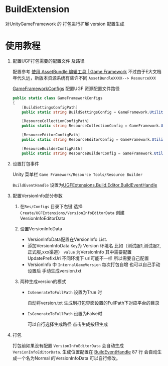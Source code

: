 # BuildExtension

对UnityGameFramework 的 打包进行扩展  version 配置生成

# 使用教程

1. 配置UGF打包需要的配置文件 及路径

   配置参考 [使用 AssetBundle 编辑工具 | Game Framework](https://gameframework.cn/uncategorized/使用-assetbundle-编辑器/)  不过由于E大文档年代久远，新版本资源系统有些许不同   `AssetBundleXXXX--> ResourceXXX `  

   [GameFrameworkConfigs](./Editor/GameFrameworkConfigs.cs) 配置UGF 资源配置文件路径

   ```csharp
   public static class GameFrameworkConfigs
   {
       [BuildSettingsConfigPath]
       public static string BuildSettingsConfig = GameFramework.Utility.Path.GetRegularPath(Path.Combine(Application.dataPath, "Res/Configs/BuildSettings.xml"));
   
       [ResourceCollectionConfigPath]
       public static string ResourceCollectionConfig = GameFramework.Utility.Path.GetRegularPath(Path.Combine(Application.dataPath, "Res/Configs/ResourceCollection.xml"));
   
       [ResourceEditorConfigPath]
       public static string ResourceEditorConfig = GameFramework.Utility.Path.GetRegularPath(Path.Combine(Application.dataPath, "Res/Configs/ResourceEditor.xml"));
   
       [ResourceBuilderConfigPath]
       public static string ResourceBuilderConfig = GameFramework.Utility.Path.GetRegularPath(Path.Combine(Application.dataPath, "Res/Configs/ResourceBuilder.xml"));
   ```

2. 设置打包事件

   Unity 菜单栏 `Game Framework/Resource Tools/Resource Builder`

   `BuildEventHandle` 设置为[UGFExtensions.Build.Editor.BuildEventHandle](./Editor/BuildEventHandle.cs) 

3. 配置VersionInfo部分参数

   1. 在`Res/Configs` 目录下右键 选择`Create/UGFExtensions/VersionInfoEditorData` 创建VersionInfoEditorData

   2. 设置VersionInfoData
      * VersionInfoData配置在VersionInfo List.
      * 添加VersionInfoData   `Key`为 Version 环境名 比如（测试服1,测试服2,正式服,xxx渠道）
        `value` 为VersionInfo 其中需要配置UpdatePrefixUri  不同环境下 uri可能不一样 所以需要自己配置
      * VersionInfo 中 `InternalGameVersion` 每次打包自增 也可以自己手动设置后 手动生成version.txt
   3. 两种生成version的模式 

      * `IsGenerateToFullPath`  设置为True 时 

        自动将version.txt 生成到打包界面设置的FullPath下对应平台的目录

      * `IsGenerateToFullPath`  设置为False时

        可以自行选择生成路径 点击生成按钮生成

4. 打包

   打包前如果没有配置 `VersionInfoEditorData` 会自动生成 `VersionInfoEditorData`.  生成位置配置在 [BuildEventHandle](./Editor/BuildEventHandle.cs)  87 行
   会自动生成一个名为Normal 的VersionInfoData 可以自行修改。
